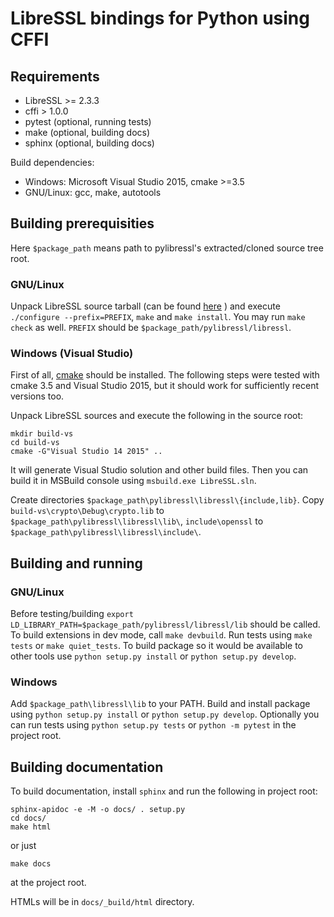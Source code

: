 # LibreSSL bindings for Python using CFFI

## Requirements

* LibreSSL >= 2.3.3
* cffi > 1.0.0
* pytest (optional, running tests)
* make (optional, building docs)
* sphinx (optional, building docs)

Build dependencies:

* Windows: Microsoft Visual Studio 2015, cmake >=3.5
* GNU/Linux: gcc, make, autotools


## Building prerequisities

Here `$package_path` means path to pylibressl's extracted/cloned source tree root.

### GNU/Linux

Unpack LibreSSL source tarball (can be found
[here](http://ftp.openbsd.org/pub/OpenBSD/LibreSSL/libressl-2.3.3.tar.gz) ) and
execute `./configure --prefix=PREFIX`,  `make` and `make install`.  You may run `make check` as well.
`PREFIX` should be `$package_path/pylibressl/libressl`.

### Windows (Visual Studio)

First of all, [cmake](https://cmake.org/download/) should be installed. The following steps were tested with cmake 3.5 and Visual Studio 2015, but it should work for sufficiently recent versions too.

Unpack LibreSSL sources and execute the following in the source root:

    mkdir build-vs
    cd build-vs
    cmake -G"Visual Studio 14 2015" ..

It will generate Visual Studio solution and other build files. Then you can
build it in MSBuild console using `msbuild.exe LibreSSL.sln`.

Create directories `$package_path\pylibressl\libressl\{include,lib}`. Copy `build-vs\crypto\Debug\crypto.lib` to `$package_path\pylibressl\libressl\lib\`, `include\openssl` to `$package_path\pylibressl\libressl\include\`.


## Building and running

### GNU/Linux

Before testing/building `export LD_LIBRARY_PATH=$package_path/pylibressl/libressl/lib` should be called. To build extensions in dev mode, call `make devbuild`. Run tests using `make tests` or `make quiet_tests`. To build package so it would be available to other tools use `python setup.py install` or `python setup.py develop`.

### Windows

Add `$package_path\libressl\lib` to your PATH. Build and install package using `python setup.py install` or `python setup.py develop`. Optionally you can run tests using `python setup.py tests` or `python -m pytest` in the project root.


## Building documentation

To build documentation, install `sphinx` and run the following in project root:

    sphinx-apidoc -e -M -o docs/ . setup.py
    cd docs/
    make html

or just

    make docs

at the project root.

HTMLs will be in `docs/_build/html` directory.
